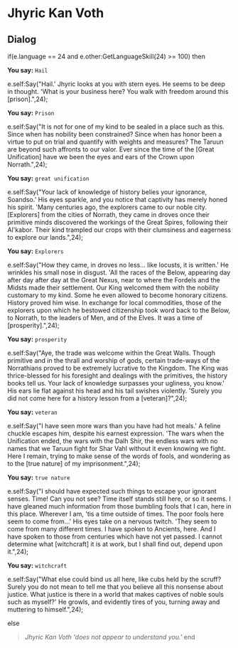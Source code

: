 # Jhyric Kan Voth







## Dialog

if(e.language == 24 and e.other:GetLanguageSkill(24) >= 100) then


**You say:** `Hail`




e.self:Say("Hail.'  Jhyric looks at you with stern eyes.  He seems to be deep in thought.  'What is your business here?  You walk with freedom around this [prison].",24);


**You say:** `Prison`




e.self:Say("It is not for one of my kind to be sealed in a place such as this.  Since when has nobility been constrained?  Since when has honor been a virtue to put on trial and quantify with weights and measures?  The Taruun are beyond such affronts to our valor.  Ever since the time of the [Great Unification] have we been the eyes and ears of the Crown upon Norrath.",24);


**You say:** `great unification`




e.self:Say("Your lack of knowledge of history belies your ignorance, Soandso.'  His eyes sparkle, and you notice that captivity has merely honed his spirit.  'Many centuries ago, the explorers came to our noble city.  [Explorers] from the cities of Norrath, they came in droves once their primitive minds discovered the workings of the Great Spires, following their Al'kabor.  Their kind trampled our crops with their clumsiness and eagerness to explore our lands.",24);


**You say:** `Explorers`




e.self:Say("How they came, in droves no less...  like locusts, it is written.'  He wrinkles his small nose in disgust.  'All the races of the Below, appearing day after day after day at the Great Nexus, near to where the Fordels and the Midsts made their settlement.  Our King welcomed them with the nobility customary to my kind.  Some he even allowed to become honorary citizens.  History proved him wise.  In exchange for local commodities, those of the explorers upon which he bestowed citizenship took word back to the Below, to Norrath, to the leaders of Men, and of the Elves.  It was a time of [prosperity].",24);


**You say:** `prosperity`




e.self:Say("Aye, the trade was welcome within the Great Walls.  Though primitive and in the thrall and worship of gods, certain trade-ways of the Norrathians proved to be extremely lucrative to the Kingdom.  The King was thrice-blessed for his foresight and dealings with the primitives, the history books tell us.  Your lack of knowledge surpasses your ugliness, you know.'  His ears lie flat against his head and his tail swishes violently.  'Surely you did not come here for a history lesson from a [veteran]?",24);


**You say:** `veteran`




e.self:Say("I have seen more wars than you have had hot meals.'  A feline chuckle escapes him, despite his earnest expression.  'The wars when the Unification ended, the wars with the Dalh Shir, the endless wars with no names that we Taruun fight for Shar Vahl without it even knowing we fight.  Here I remain, trying to make sense of the words of fools, and wondering as to the [true nature] of my imprisonment.",24);


**You say:** `true nature`




e.self:Say("I should have expected such things to escape your ignorant senses.  Time!  Can you not see?  Time itself stands still here, or so it seems.  I have gleaned much information from those bumbling fools that I can, here in this place.  Wherever I am, 'tis a time outside of times.  The poor fools here seem to come from...'  His eyes take on a nervous twitch.  'They seem to come from many different times.  I have spoken to Ancients, here.  And I have spoken to those from centuries which have not yet passed.  I cannot determine what [witchcraft] it is at work, but I shall find out, depend upon it.",24);


**You say:** `witchcraft`




e.self:Say("What else could bind us all here, like cubs held by the scruff?  Surely you do not mean to tell me that you believe all this nonsense about justice.  What justice is there in a world that makes captives of noble souls such as myself?'  He growls, and evidently tires of you, turning away and muttering to himself.",24);


else


>*Jhyric Kan Voth 'does not appear to understand you.'*
end

